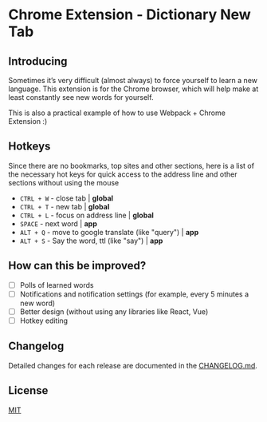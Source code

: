 # Chrome Extension - Dictionary New Tab

## Introducing

Sometimes it’s very difficult (almost always) to force yourself to learn a new language.
This extension is for the Chrome browser, which will help make at least constantly see new words for yourself.

This is also a practical example of how to use Webpack + Chrome Extension :)

## Hotkeys

Since there are no bookmarks, top sites and other sections, here is a list of the necessary hot keys
for quick access to the address line and other sections without using the mouse

- `CTRL + W` - close tab | **global**
- `CTRL + T` - new tab | **global**
- `CTRL + L` - focus on address line | **global**
- `SPACE` - next word | **app**
- `ALT + Q` - move to google translate (like "query") | **app**
- `ALT + S` - Say the word, ttl (like "say") | **app**

## How can this be improved?

- [ ] Polls of learned words
- [ ] Notifications and notification settings (for example, every 5 minutes a new word)
- [ ] Better design (without using any libraries like React, Vue)
- [ ] Hotkey editing

## Changelog

Detailed changes for each release are documented in the [CHANGELOG.md](https://github.com/Alexeykhr/dictionary-new-tab/blob/master/CHANGELOG.md).

## License

[MIT](https://opensource.org/licenses/MIT)
